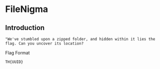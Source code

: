 # FileNigma

## Introduction
```
"We've stumbled upon a zipped folder, and hidden within it lies the flag. Can you uncover its location?
```

Flag Format
```
TH{UUID}
```
